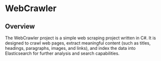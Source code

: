 # WebCrawler 

## Overview

The WebCrawler project is a simple web scraping project written in C#. 
It is designed to crawl web pages, extract meaningful content (such as titles, headings, paragraphs, images, and links),
and index the data into Elasticsearch for further analysis and search capabilities.

